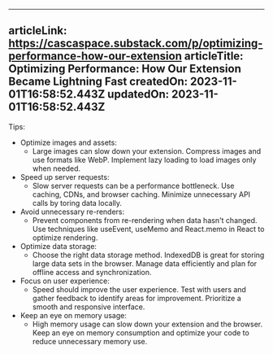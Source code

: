 -----------------------
articleLink: https://cascaspace.substack.com/p/optimizing-performance-how-our-extension
articleTitle: Optimizing Performance: How Our Extension Became Lightning Fast
createdOn: 2023-11-01T16:58:52.443Z
updatedOn: 2023-11-01T16:58:52.443Z
-----------------------

Tips:

- Optimize images and assets:
  - Large images can slow down your extension. Compress images and use formats like WebP. Implement lazy loading to load images only when needed.
- Speed up server requests:
  - Slow server requests can be a performance bottleneck. Use caching, CDNs, and browser caching. Minimize unnecessary API calls by toring data locally.
- Avoid unnecessary re-renders:
  - Prevent components from re-rendering when data hasn't changed. Use techniques like useEvent, useMemo and React.memo in React to optimize rendering.
- Optimize data storage:
  - Choose the right data storage method. IndexedDB is great for storing large data sets in the browser. Manage data efficiently and plan for offline access and synchronization.
- Focus on user experience:
  - Speed should improve the user experience. Test with users and gather feedback to identify areas for improvement. Prioritize a smooth and responsive interface.
- Keep an eye on memory usage:
  - High memory usage can slow down your extension and the browser. Keep an eye on memory consumption and optimize your code to reduce unnecessary memory use.